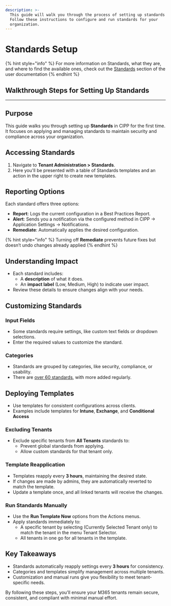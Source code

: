 ```yaml
---
description: >-
  This guide will walk you through the process of setting up standards in CIPP.
  Follow these instructions to configure and run standards for your
  organization.
---
```


# Standards Setup

{% hint style="info" %}
For more information on Standards, what they are, and where to find the available ones, check out the [Standards](../../user-documentation/tenant/standards/) section of the user documentation
{% endhint %}

## **Walkthrough Steps for Setting Up Standards**

***

## **Purpose**

This guide walks you through setting up **Standards** in CIPP for the first time. It focuses on applying and managing standards to maintain security and compliance across your organization.

## **Accessing Standards**

1. Navigate to **Tenant Administration > Standards**.
2. Here you'll be presented with a table of Standards templates and an action in the upper right to create new templates.

## **Reporting Options**

Each standard offers three options:

* **Report**: Logs the current configuration in a Best Practices Report.
* **Alert**: Sends you a notification via the configured method in CIPP -> Application Settings -> Notifications.
* **Remediate**: Automatically applies the desired configuration.

{% hint style="info" %}
Turning off **Remediate** prevents future fixes but doesn’t undo changes already applied
{% endhint %}

## **Understanding Impact**

* Each standard includes:
  * A **description** of what it does.
  * An **impact label** (Low, Medium, High) to indicate user impact.
* Review these details to ensure changes align with your needs.

## Customizing Standards

### Input Fields

* Some standards require settings, like custom text fields or dropdown selections.
* Enter the required values to customize the standard.

### Categories

* Standards are grouped by categories, like security, compliance, or usability.
* There are [over 60 standards](../../user-documentation/tenant/standards/list-standards/), with more added regularly.

## Deploying Templates

* Use templates for consistent configurations across clients.
* Examples include templates for **Intune**, **Exchange**, and **Conditional Access**

### **Excluding Tenants**

* Exclude specific tenants from **All Tenants** standards to:
  * Prevent global standards from applying.
  * Allow custom standards for that tenant only.

### Template Reapplication

* Templates reapply every **3 hours**, maintaining the desired state.
* If changes are made by admins, they are automatically reverted to match the template.
* Update a template once, and all linked tenants will receive the changes.

### **Run Standards Manually**

* Use the **Run Template Now** options from the Actions menus.
* Apply standards immediately to:
  * A specific tenant by selecting (Currently Selected Tenant only) to match the tenant in the menu Tenant Selector.
  * All tenants in one go for all tenants in the template.

## **Key Takeaways**

* Standards automatically reapply settings every **3 hours** for consistency.
* Categories and templates simplify management across multiple tenants.
* Customization and manual runs give you flexibility to meet tenant-specific needs.

By following these steps, you’ll ensure your M365 tenants remain secure, consistent, and compliant with minimal manual effort.

